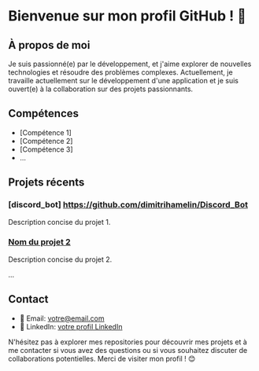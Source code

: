 # Bienvenue sur mon profil GitHub ! 🎉

## À propos de moi
Je suis passionné(e) par le développement, et j'aime explorer de nouvelles technologies et résoudre des problèmes complexes. Actuellement, je travaille actuellement sur le développement d'une application et je suis ouvert(e) à la collaboration sur des projets passionnants.

## Compétences
- [Compétence 1]
- [Compétence 2]
- [Compétence 3]
- ...

## Projets récents
### [discord_bot] https://github.com/dimitrihamelin/Discord_Bot
Description concise du projet 1.

### [Nom du projet 2](lien_vers_le_projet_2)
Description concise du projet 2.

...

## Contact
- 📧 Email: votre@email.com
- 💼 LinkedIn: [votre profil LinkedIn](lien_vers_votre_profil_linkedin)

N'hésitez pas à explorer mes repositories pour découvrir mes projets et à me contacter si vous avez des questions ou si vous souhaitez discuter de collaborations potentielles. Merci de visiter mon profil ! 😊

